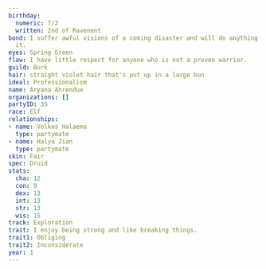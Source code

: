 ```yaml
---
birthday:
  numeric: 7/2
  written: 2nd of Ravenent
bond: I suffer awful visions of a coming disaster and will do anything to prevent
  it.
eyes: Spring Green
flaw: I have little respect for anyone who is not a proven warrior.
guild: Burk
hair: straight violet hair that's put up in a large bun
ideal: Professionalism
name: Aryana Ahrendue
organizations: []
partyID: 35
race: Elf
relationships:
- name: Volkos Halaema
  type: partymate
- name: Halya Jian
  type: partymate
skin: Fair
spec: Druid
stats:
  cha: 12
  con: 9
  dex: 13
  int: 13
  str: 13
  wis: 15
track: Exploration
trait: I enjoy being strong and like breaking things.
trait1: Obliging
trait2: Inconsiderate
year: 1
---
```

